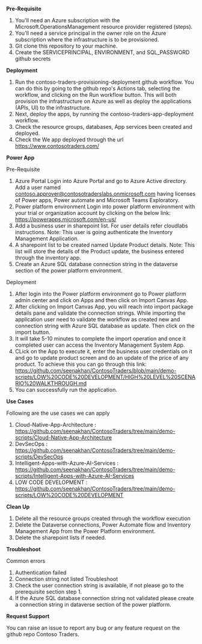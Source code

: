 **Pre-Requisite**

1. You'll need an Azure subscription with 	the Microsoft.OperationsManagement resource provider registered (steps).
2. You'll need a service principal in the owner role on the Azure subscription 	where the infrastructure is to be provisioned.
3. Git clone this repository to your machine.
4. Create the SERVICEPRINCIPAL, ENVIRONMENT, and SQL_PASSWORD github secrets 

**Deployment**
1. Run the contoso-traders-provisioning-deployment github workflow. You can do this by going to the github repo's Actions tab, selecting the workflow, 
and clicking on the Run workflow button. This will both provision the infrastructure on Azure as well as deploy the applications (APIs, UI) to the infrastructure.
2. Next, deploy the apps, by running the contoso-traders-app-deployment workflow.
3. Check the resource groups, databases, App services been created and deployed.
4. Check the We app deployed through the url https://www.contosotraders.com/

**Power App**

  Pre-Requisite
1.	Azure Portal Login into Azure Portal and go to Azure Active directory. Add a user named contoso.approver@contosotraderslabs.onmicrosoft.com having licenses of Power apps, Power automate and Microsoft Teams Exploratory.
2.	Power platform environment Login into power platform environment with your trial or organization account by clicking on the below link: https://powerapps.microsoft.com/en-us/
3.	Add a business user in sharepoint list. For user details refer cloudlabs instructions. Note: This user is going authenticate the Inventory Management Application.
4.	A sharepoint list to be created named Update Product details. Note: This list will store the details of the Product update, the business entered through the inventory app.
5.	Create an Azure SQL database connection string in the dataverse section of the power platform environment.

  Deployment

1.	After login into the Power platform environment go to Power platform admin center and click on Apps and then click on Import Canvas App.
2.	After clicking on Import Canvas App, you will reach into import package details pane and validate the connection strings. While importing the application user need to validate the workflow as created new and connection string with Azure SQL database as update. Then click on the import button.
3.	It will take 5-10 minutes to complete the import operation and once it completed user can access the Inventory Management System App.
4.	CLick on the App to execute it, enter the business user credentials on it and go to update product screen and do an update of the price of any product. To achieve this you can go through this link: https://github.com/seenakhan/ContosoTraders/blob/main/demo-scripts/LOW%20CODE%20DEVELOPMENT/HIGH%20LEVEL%20SCENARIO%20WALKTHROUGH.md
5.	You can successfully run the application.


**Use Cases**

Following are the use cases we can apply

1. Cloud-Native-App-Architecture            : https://github.com/seenakhan/ContosoTraders/tree/main/demo-scripts/Cloud-Native-App-Architecture
2. DevSecOps                                : https://github.com/seenakhan/ContosoTraders/tree/main/demo-scripts/DevSecOps
3. Intelligent-Apps-with-Azure-AI-Services  : https://github.com/seenakhan/ContosoTraders/tree/main/demo-scripts/Intelligent-Apps-with-Azure-AI-Services
4. LOW CODE DEVELOPMENT                     : https://github.com/seenakhan/ContosoTraders/tree/main/demo-scripts/LOW%20CODE%20DEVELOPMENT

**Clean Up**

1. Delete all the resource groups created through the workflow execution
2. Delete the Dataverse connections, Power Automate flow and Inventory Management App from the Power Platform environment.
3. Delete the sharepoint lists if needed.

**Troubleshoot**

  Common errors
1.	Authentication failed
2.	Connection string not listed
  Troubleshoot
1.	Check the user connection string is available, if not please go to the prerequisite section step 1.
2.	If the Azure SQL database connection string not validated please create a connection string in dataverse section of the power platform.

**Request Support**

You can raise an issue to report any bug or any feature request on the github repo Contoso Traders.
                                
                                
                                




